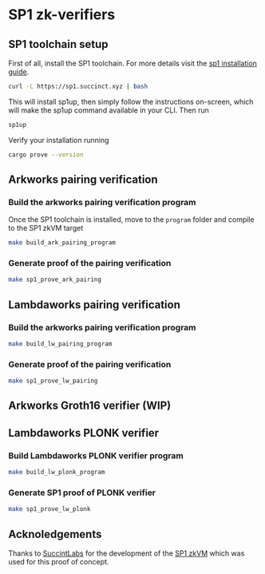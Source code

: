 # SP1 zk-verifiers 

## SP1 toolchain setup

First of all, install the SP1 toolchain. For more details visit the [sp1 installation guide](https://succinctlabs.github.io/sp1/getting-started/install.html).

```bash
curl -L https://sp1.succinct.xyz | bash
```
This will install sp1up, then simply follow the instructions on-screen, which will make the sp1up command available in your CLI. Then run

```bash
sp1up
```

Verify your installation running

```bash
cargo prove --version
```

## Arkworks pairing verification
### Build the arkworks pairing verification program

Once the SP1 toolchain is installed, move to the `program` folder and compile to the SP1 zkVM target

```bash
make build_ark_pairing_program 
```

### Generate proof of the pairing verification

```bash
make sp1_prove_ark_pairing
```

## Lambdaworks pairing verification
### Build the arkworks pairing verification program
```bash
make build_lw_pairing_program 
```

### Generate proof of the pairing verification

```bash
make sp1_prove_lw_pairing
```

## Arkworks Groth16 verifier (WIP)

## Lambdaworks PLONK verifier

### Build Lambdaworks PLONK verifier program

```bash
make build_lw_plonk_program
```

### Generate SP1 proof of PLONK verifier

```bash
make sp1_prove_lw_plonk
```

## Acknoledgements

Thanks to [SuccintLabs](https://succinct.xyz/) for the development of the [SP1 zkVM](https://github.com/succinctlabs/sp1) which was used for this proof of concept.
